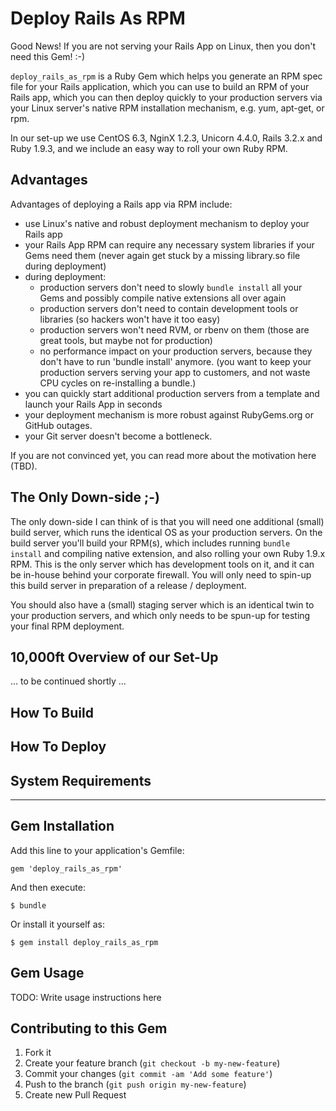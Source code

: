 # Deploy Rails As RPM

Good News! If you are not serving your Rails App on Linux, then you don't need this Gem! :-)

`deploy_rails_as_rpm` is a Ruby Gem which helps you generate an RPM spec file for your Rails application, which you can use to build an RPM of your Rails app, which you can then deploy quickly to your production servers via your Linux server's native RPM installation mechanism, e.g. yum, apt-get, or rpm.

In our set-up we use CentOS 6.3, NginX 1.2.3, Unicorn 4.4.0, Rails 3.2.x and Ruby 1.9.3, and we include an easy way to roll your own Ruby RPM.

## Advantages

Advantages of deploying a Rails app via RPM include:

 * use Linux's native and robust deployment mechanism to deploy your Rails app
 * your Rails App RPM can require any necessary system libraries if your Gems need them
   (never again get stuck by a missing library.so file during deployment)
 * during deployment:
    * production servers don't need to slowly `bundle install` all your Gems and possibly compile native extensions all over again
    * production servers don't need to contain development tools or libraries (so hackers won't have it too easy)
    * production servers won't need RVM, or rbenv on them (those are great tools, but maybe not for production)
    * no performance impact on your production servers, because they don't have to run 'bundle install' anymore.
      (you want to keep your production servers serving your app to customers, and not waste CPU cycles on re-installing a bundle.)
 * you can quickly start additional production servers from a template and launch your Rails App in seconds
 * your deployment mechanism is more robust against RubyGems.org or GitHub outages.
 * your Git server doesn't become a bottleneck.

If you are not convinced yet, you can read more about the motivation here (TBD).

## The Only Down-side ;-)

The only down-side I can think of is that you will need one additional (small) build server, which runs the identical OS as your production servers. On the build server you'll build your RPM(s), which includes running `bundle install` and compiling native extension, and also rolling your own Ruby 1.9.x RPM. This is the only server which has development tools on it, and it can be in-house behind your corporate firewall. You will only need to spin-up this build server in preparation of a release / deployment.

You should also have a (small) staging server which is an identical twin to your production servers, and which only needs to be spun-up for testing your final RPM deployment.

## 10,000ft Overview of our Set-Up

... to be continued shortly ...

## How To Build 

## How To Deploy

## System Requirements



-------------------

## Gem Installation

Add this line to your application's Gemfile:

    gem 'deploy_rails_as_rpm'

And then execute:

    $ bundle

Or install it yourself as:

    $ gem install deploy_rails_as_rpm

## Gem Usage

TODO: Write usage instructions here

## Contributing to this Gem

1. Fork it
2. Create your feature branch (`git checkout -b my-new-feature`)
3. Commit your changes (`git commit -am 'Add some feature'`)
4. Push to the branch (`git push origin my-new-feature`)
5. Create new Pull Request
